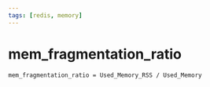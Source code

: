 ```yaml
---
tags: [redis, memory]
---
```


# mem_fragmentation_ratio

```
mem_fragmentation_ratio = Used_Memory_RSS / Used_Memory
```
